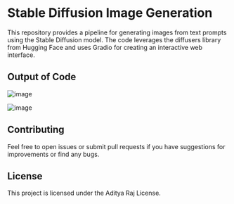 # Stable Diffusion Image Generation
This repository provides a pipeline for generating images from text prompts using the Stable Diffusion model. The code leverages the diffusers library from Hugging Face and uses Gradio for creating an interactive web interface.

## Output of Code
![image](https://github.com/PrathamGautam/Text-to-Image-Converter/assets/142311958/b977e47c-1d77-4d2b-928d-ce838359a229)

![image](https://github.com/PrathamGautam/Text-to-Image-Converter/assets/142311958/8ad438a2-6fe6-4762-a530-4008d25c5d35)

## Contributing
Feel free to open issues or submit pull requests if you have suggestions for improvements or find any bugs.

## License
This project is licensed under the Aditya Raj License.
